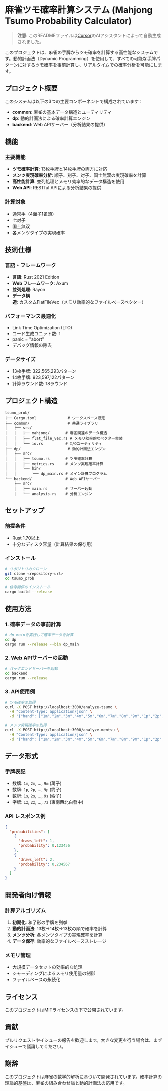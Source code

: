 # 麻雀ツモ確率計算システム (Mahjong Tsumo Probability Calculator)

> **注意**: このREADMEファイルは[Cursor](https://cursor.sh/)のAIアシスタントによって自動生成されました。

このプロジェクトは、麻雀の手牌からツモ確率を計算する高性能なシステムです。動的計画法（Dynamic Programming）を使用して、すべての可能な手牌パターンに対するツモ確率を事前計算し、リアルタイムでの確率分析を可能にします。

## プロジェクト概要

このシステムは以下の3つの主要コンポーネントで構成されています：

- **common**: 麻雀の基本データ構造とユーティリティ
- **dp**: 動的計画法による確率計算エンジン
- **backend**: Web APIサーバー（分析結果の提供）

## 機能

### 主要機能
- **ツモ確率計算**: 13枚手牌と14枚手牌の両方に対応
- **メンツ実現確率分析**: 順子、刻子、対子、国士無双の実現確率を計算
- **高性能計算**: 並列処理とメモリ効率的なデータ構造を使用
- **Web API**: RESTful APIによる分析結果の提供

### 計算対象
- 通常手（4面子1雀頭）
- 七対子
- 国士無双
- 各メンツタイプの実現確率

## 技術仕様

### 言語・フレームワーク
- **言語**: Rust 2021 Edition
- **Web フレームワーク**: Axum
- **並列処理**: Rayon
- **データ構造**: カスタムFlatFileVec（メモリ効率的なファイルベースベクター）

### パフォーマンス最適化
- Link Time Optimization (LTO)
- コード生成ユニット数: 1
- panic = "abort"
- デバッグ情報の除去

### データサイズ
- 13枚手牌: 322,565,293パターン
- 14枚手牌: 923,597,122パターン
- 計算ラウンド数: 18ラウンド

## プロジェクト構造

```
tsumo_prob/
├── Cargo.toml              # ワークスペース設定
├── common/                 # 共通ライブラリ
│   ├── src/
│   │   ├── mahjong/       # 麻雀関連のデータ構造
│   │   ├── flat_file_vec.rs # メモリ効率的なベクター実装
│   │   └── io.rs          # I/Oユーティリティ
├── dp/                     # 動的計画法エンジン
│   ├── src/
│   │   ├── tsumo.rs       # ツモ確率計算
│   │   ├── metrics.rs     # メンツ実現確率計算
│   │   └── bin/
│   │       └── dp_main.rs # メイン計算プログラム
└── backend/               # Web APIサーバー
    ├── src/
    │   ├── main.rs        # サーバー起動
    │   └── analysis.rs    # 分析エンジン
```

## セットアップ

### 前提条件
- Rust 1.70以上
- 十分なディスク容量（計算結果の保存用）

### インストール
```bash
# リポジトリのクローン
git clone <repository-url>
cd tsumo_prob

# 依存関係のインストール
cargo build --release
```

## 使用方法

### 1. 確率データの事前計算
```bash
# dp_mainを実行して確率データを計算
cd dp
cargo run --release --bin dp_main
```

### 2. Web APIサーバーの起動
```bash
# バックエンドサーバーを起動
cd backend
cargo run --release
```

### 3. API使用例
```bash
# ツモ確率の取得
curl -X POST http://localhost:3000/analyze-tsumo \
  -H "Content-Type: application/json" \
  -d '{"hand": ["1m","2m","3m","4m","5m","6m","7m","8m","9m","1p","2p","3p","4p"]}'

# メンツ実現確率の取得
curl -X POST http://localhost:3000/analyze-mentsu \
  -H "Content-Type: application/json" \
  -d '{"hand": ["1m","2m","3m","4m","5m","6m","7m","8m","9m","1p","2p","3p","4p"], "draws_left": 5}'
```

## データ形式

### 手牌表記
- 数牌: `1m`, `2m`, ..., `9m` (萬子)
- 数牌: `1p`, `2p`, ..., `9p` (筒子)
- 数牌: `1s`, `2s`, ..., `9s` (索子)
- 字牌: `1z`, `2z`, ..., `7z` (東南西北白發中)

### API レスポンス例
```json
{
  "probabilities": [
    {
      "draws_left": 1,
      "probability": 0.123456
    },
    {
      "draws_left": 2,
      "probability": 0.234567
    }
  ]
}
```

## 開発者向け情報

### 計算アルゴリズム
1. **初期化**: 和了形の手牌を列挙
2. **動的計画法**: 13枚→14枚→13枚の順で確率を計算
3. **メンツ分析**: 各メンツタイプの実現確率を計算
4. **データ保存**: 効率的なファイルベースストレージ

### メモリ管理
- 大規模データセットの効率的な処理
- シャーディングによるメモリ使用量の制御
- ファイルベースの永続化

## ライセンス

このプロジェクトはMITライセンスの下で公開されています。

## 貢献

プルリクエストやイシューの報告を歓迎します。大きな変更を行う場合は、まずイシューで議論してください。

## 謝辞

このプロジェクトは麻雀の数学的解析に基づいて開発されています。確率計算の理論的基盤は、麻雀の組み合わせ論と動的計画法の応用です。
